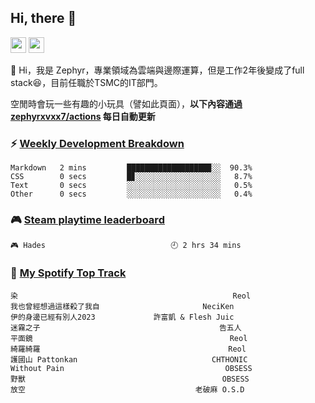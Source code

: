<!--
**zephyrxvxx7/zephyrxvxx7** is a ✨ _special_ ✨ repository because its `README.md` (this file) appears on your GitHub profile.

Here are some ideas to get you started:

- 🔭 I’m currently working on ...
- 🌱 I’m currently learning ...
- 👯 I’m looking to collaborate on ...
- 🤔 I’m looking for help with ...
- 💬 Ask me about ...
- 📫 How to reach me: ...
- 😄 Pronouns: ...
- ⚡ Fun fact: ...
-->

## Hi, there 👋

<a href="https://www.instagram.com/zephyrxvxx7/"><img src="https://img.shields.io/badge/instagram-3f729b?&style=for-the-badge&logo=instagram&logoColor=white" height=25></a>
<a href="https://zephyrxvxx7.me/"><img src="https://img.shields.io/badge/blog-gray?&style=for-the-badge&logo=hexo&logoColor=white" height=25></a>

👋 Hi，我是 Zephyr，專業領域為雲端與邊際運算，但是工作2年後變成了full stack😆，目前任職於TSMC的IT部門。

空閒時會玩一些有趣的小玩具（譬如此頁面），**以下內容通過 [zephyrxvxx7/actions](https://github.com/zephyrxvxx7/zephyrxvxx7/actions) 每日自動更新**

### ⚡ [Weekly Development Breakdown](https://gist.github.com/zephyrxvxx7/ee1787313f0772b51494d051b5edde7f)

<!-- code_time start -->

```text
Markdown   2 mins         ██████████████████▉░░  90.3%
CSS        0 secs         █▊░░░░░░░░░░░░░░░░░░░   8.7%
Text       0 secs         ░░░░░░░░░░░░░░░░░░░░░   0.5%
Other      0 secs         ░░░░░░░░░░░░░░░░░░░░░   0.4%
```

<!-- code_time end -->

### 🎮 [Steam playtime leaderboard](https://gist.github.com/zephyrxvxx7/f77b8978877f959b69d84723c43a4a64)

<!-- steam_time start -->

```text
🎮 Hades                            🕘 2 hrs 34 mins
```

<!-- steam_time end -->

### 🎵 [My Spotify Top Track](https://gist.github.com/zephyrxvxx7/fe159fde5ec9ebea27e03dd63a71e78f)

<!-- spotify_track start -->

```text
染                                                Reol
我也曾經想過這樣殺了我自                       NeciKen
伊的身邊已經有別人2023             許富凱 & Flesh Juic
迷霧之子                                        告五人
平面鏡                                            Reol
綺羅綺羅                                          Reol
護國山 Pattonkan                              CHTHONIC
Without Pain                                    OBSESS
野獸                                            OBSESS
放空                                      老破麻 O.S.D
```

<!-- spotify_track end -->
